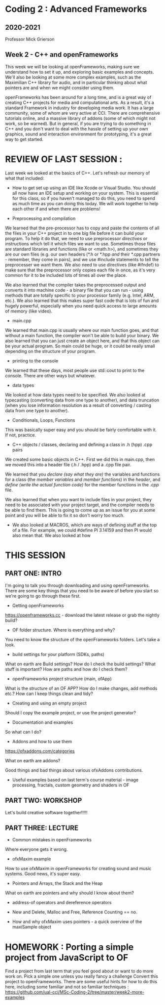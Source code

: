 # Coding 2 : Advanced Frameworks

## 2020-2021

Professor Mick Grierson

## Week 2 - C++ and openFrameworks

This week we will be looking at openFrameworks, making sure we understand how to set it up, and exploring basic examples and concepts. We'll also be looking at some more complex examples, such as the Maximilian C++ library for audio, and in particular thinking about what pointers are and when we might consider using them.

openFrameworks has been around for a long time, and is a great way of creating C++ projects for media and computational arts. As a result, it's a standard Framework in industry for developing media work. It has a large community, some of whom are very active at CCI. There are comprehensive tutorials online, and a massive library of addons (some of which might not work, so be warned). But in general, if you are trying to do something in C++ and you don't want to deal with the hassle of setting up your own graphics, sound and interaction environment for prototyping, it's a great way to get started.

# REVIEW OF LAST SESSION :

Last week we looked at the basics of C++. Let's refresh our memory of what that included:

- How to get set up using an IDE like Xcode or Visual Studio.
You should all now have an IDE setup and working on your system. This is essential for this class, so if you haven't managed to do this, you need to spend as much time as you can doing this today. We will work together to help each other if and when there are problems!

- Preprocessing and compilation

We learned that the pre-processor has to copy and paste the contents of all the files in your C++ project in to one big file before it can build your program. To help it do that, we need to use preprocessor *directives* or instructions which tell it which files we want to use. Sometimes those files are standard libraries and functions (like <iostream> or <math.h>), and sometimes they are our own files (e.g. our own headers (*.h or *.hpp *and* their *.cpp partners - remember, they come in pairs), and we use #include statements to tell the preprocesser we want them. We also need to use directives (like #ifndef) to make sure that the preprocessor only copies each file in once, as it's very common for it to be included lots of times all over the place.
  
We also learned that the compiler takes the preprocessed output and converts it into machine code - a binary file that you can run - using methods that are totally specific to your processor family (e.g. Intel, ARM, etc.). We also learned that this makes super fast code that is lots of fun and hugely powerful, especially when you need quick access to large amounts of memory (like video).

- main.cpp

We learned that main.cpp is usually where our main function goes, and that without a main function, the compiler won't be able to build your binary. We also learned that you can just create an object here, and that this object can be your actual program. So main could be huge, or it could be really small depending on the structure of your program.

- printing to the console

We learned that these days, most people use std::cout to print to the console. There are other ways but whatever. 

- data types

We looked at how data types need to be specified. We also looked at typecasting (converting data from one type to another), and data truncation (when you lose 
information resolution as a result of converting / casting data from one type to another).

- Conditionals, Loops, Functions

This was basically super easy and you should be fairly comfortable with it. If not, practice.

- C++ objects / classes, declaring and defining a class in .h (hpp) .cpp pairs

We created some basic objects in C++. First we did this in main.cpp, then we moved this into a header file (.h / .hpp) and a .cpp file pair.

We learned that you *declare (say what they are)* the variables and functions for a class (the *member variables* and *member functions*) in the *header*, and *define (write the actual function code)* for the member functions in the *.cpp* file. 

We also learned that when you want to include files in your project, they need to be associated with your project target, and the compiler needs to be able to find them. This is going to come up as an issue for you at some point and you will be able to fix it so don't worry too much.

- We also looked at MACROS, which are ways of defining stuff at the top of a file. For example, we could #define PI 3.14159 and then PI would also mean that. We also looked at how 


# THIS SESSION

## PART ONE: INTRO

I'm going to talk you through downloading and using openFrameworks. There are some key things that you need to be aware of before you start so we're going to go through these first. 

- Getting openFrameworks

https://openframeworks.cc - download the latest release or grab the nightly build? 

- OF folder structure. Where is everything and why?

You need to know the structure of the openFrameworks folders. Let's take a look.

- build settings for your platform (SDKs, paths)

What on earth are Build settings?
How do I check the build settings?
What stuff is important?
How are paths and how do I check them?

- openFrameworks project structure (main, ofApp)

What is the structure of an OF APP? How do I make changes, add methods etc.? How can I keep things clean and tidy?

- Creating and using an empty project

Should I copy the example project, or use the project generator?

- Documentation and examples

So what can I do?

- Addons and how to use them

https://ofxaddons.com/categories

What on earth are addons? 

Good things and bad things about various ofxAddons contributions.  

- Useful examples based on last term's course material - image processing, fractals, custom geometry and shaders in OF


## PART TWO: WORKSHOP

Let's build creative software together!!!!!


## PART THREE: LECTURE

- Common mistakes in openFrameworks

Where everyone gets it wrong.

- ofxMaxim example 

How to use ofxMaxim in openFrameworks for creating sound and music systems. Good news, it's super easy. 

- Pointers and Arrays, the Stack and the Heap

What on earth are pointers and why should I know about them?

- address-of operators and dereference operators

- New and Delete, Malloc and Free, Reference Counting == no.

- How and why ofxMaxim uses pointers - a quick overview of the maxiSample object


# HOMEWORK : Porting a simple project from JavaScript to OF

Find a project from last term that you feel good about or want to do more work on. 
Pick a simple one unless you really fancy a challenge
Convert this project to openFrameworks.
There are some useful hints for how to do this here, including some familiar and not so familiar techniques : https://github.com/ual-cci/MSc-Coding-2/tree/master/week2-more-examples
